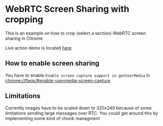 # WebRTC Screen Sharing with cropping

This is an example on how to crop (select a section) WebRTC screen sharing in Chrome

Live action demo is located [here](https://andersevenrud.github.io/webrtc-screenshare-crop/)

## How to enable screen sharing

You have to enable `Enable screen capture support in getUserMedia` in [chrome://flags/#enable-usermedia-screen-capture](chrome://flags/#enable-usermedia-screen-capture)

## Limitations

Currently images have to be scaled down to 320x240 because of some limitations sending large
messages over RTC. You could get around this by implementing some kind of chunk managment

